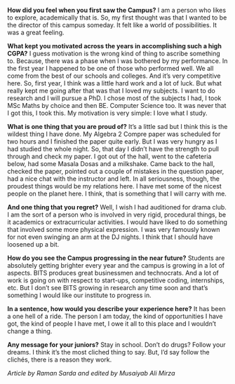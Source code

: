 <!-- TITLE: On Striking Gold -->
<!-- SUBTITLE: An interview with Adithya Murali -->

**How did you feel when you first saw the Campus?**
I am a person who likes to explore, academically that is. So, my first thought was that I wanted to be the director of this campus someday. It felt like a world of possibilities. It was a great feeling.

**What kept you motivated across the years in accomplishing such a high CGPA?**
I guess motivation is the wrong kind of thing to ascribe something to. Because, there was a phase when I was bothered by my performance. In the first year I happened to be one of those who performed well. We all come from the best of our schools and colleges. And it’s very competitive here. So, first year, I think was a little hard work and a lot of luck. But what really kept me going after that was that I loved my subjects. I want to do research and I will pursue a PhD. I chose most of the subjects I had, I took MSc Maths by choice and then BE. Computer Science too. It was never that I got this, I took this. My motivation is very simple: I love what I study.

**What is one thing that you are proud
of?**
It’s a little sad but I think this is the wildest thing I have done. My Algebra 2 Compre paper was scheduled for two hours and I finished the paper quite early. But I was very hungry as I had studied the whole night. So, that day I didn’t have the strength to pull through and check my paper. I got out of the hall, went to the cafeteria below, had some Masala Dosas and a milkshake. Came back to the hall, checked the paper, pointed out a couple of mistakes in the question paper, had a nice chat with the instructor and left. In all seriousness, though, the proudest things would be my relations here. I have met some of the nicest people on the planet here. I think, that is something that I will carry with me.

**And one thing that you regret?**
Well, I wish I had auditioned for drama club. I am the sort of a person who is involved in very rigid, procedural things, be it academics or extracurricular activities. I would have liked to do something that involved some more physical expression. I was very famously known for not even swinging an arm at the DJ nights. I think that I should have loosened up a bit.

**How do you see the Campus progressing
in the near future?**
Students are absolutely getting brighter every year and the campus is growing in a lot of aspects. BITS produces great businessmen and technocrats. And a lot of work is going on with respect to start-ups, competitive coding, internships, etc. But I don’t see BITS growing in research any time soon and that’s something I would like our institute to progress in.

**In a sentence, how would you describe
your experience here?**
It has been a one hell of a ride. The person I am today, the kind of opportunities I have got, the kind of people I have met, I owe it all to this place and I wouldn’t change a thing.

**Any message for your juniors?**
Stay in school. Don’t do drugs? Follow your dreams. I think it’s the most cliched thing to say. But, I’d say follow the clichés, there is a reason they work.

*Article by Raman Sarda and edited by Musaiyab Ali Mirza*
